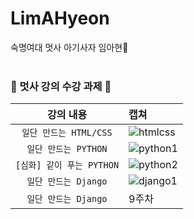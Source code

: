 # LimAHyeon
숙명여대 멋사 아기사자 임아현🦁
<br><br>
### 🦁 멋사 강의 수강 과제 🦁

| 강의 내용 | 캡쳐 | 
|:------:|:------|
|`일단 만드는 HTML/CSS`|![htmlcss](https://user-images.githubusercontent.com/80513699/165124445-3124d481-202a-4f98-994d-a0f2883c13fe.png)| 
|`일단 만드는 PYTHON`|![python1](https://user-images.githubusercontent.com/80513699/167406516-d4152eaf-6bcc-430a-96b9-b4e4c32a86f9.png)|
|`[심화] 같이 푸는 PYTHON`|![python2](https://user-images.githubusercontent.com/80513699/167406525-bf89bbf6-c8b0-4f4c-b38d-289f07552fdd.png)|
|`일단 만드는 Django`|![django1](https://user-images.githubusercontent.com/80513699/174626334-f57f8022-3111-4006-a6e8-4db2ad61e2a7.png)|
|`일단 만드는 Django`| 9주차 |![django2][Uploading 스크린샷 2022-07-04 오전 4.56.17.png…]()
